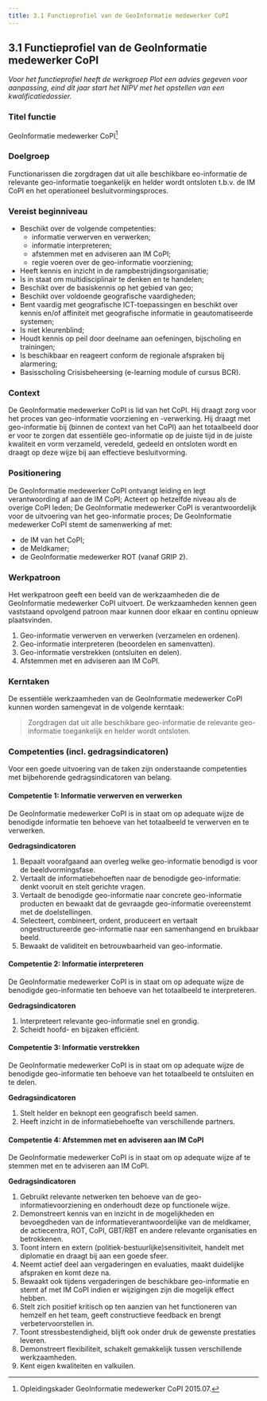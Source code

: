```yaml
---
title: 3.1 Functieprofiel van de GeoInformatie medewerker CoPI
---
```


## 3.1 Functieprofiel van de GeoInformatie medewerker CoPI

_Voor het functieprofiel heeft de werkgroep Plot een advies gegeven voor aanpassing, eind dit jaar start het NIPV met het opstellen van een kwalificatiedossier._

### Titel functie

GeoInformatie medewerker CoPI[^6]

### Doelgroep

Functionarissen die zorgdragen dat uit alle beschikbare eo-informatie de relevante geo-informatie toegankelijk en helder wordt ontsloten t.b.v. de IM CoPI en het operationeel besluitvormingsproces.

### Vereist beginniveau

- Beschikt over de volgende competenties:
  - informatie verwerven en verwerken;
  - informatie interpreteren;
  - afstemmen met en adviseren aan IM CoPI;
  - regie voeren over de geo-informatie voorziening;
- Heeft kennis en inzicht in de rampbestrijdingsorganisatie;
- Is in staat om multidisciplinair te denken en te handelen;
- Beschikt over de basiskennis op het gebied van geo;
- Beschikt over voldoende geografische vaardigheden;
- Bent vaardig met geografische ICT-toepassingen en beschikt over kennis en/of affiniteit met geografische informatie in geautomatiseerde systemen;
- Is niet kleurenblind;
- Houdt kennis op peil door deelname aan oefeningen, bijscholing en trainingen;
- Is beschikbaar en reageert conform de regionale afspraken bij alarmering;
- Basisscholing Crisisbeheersing (e-learning module of cursus BCR).

### Context

De GeoInformatie medewerker CoPI is lid van het CoPI. Hij draagt zorg voor het proces van geo-informatie voorziening en -verwerking. Hij draagt met geo-informatie bij (binnen de context van het CoPI) aan het totaalbeeld door er voor te zorgen dat essentiële geo-informatie op de juiste tijd in de juiste kwaliteit en vorm verzameld, veredeld, gedeeld en ontsloten wordt en draagt op deze wijze bij aan effectieve besluitvorming.

### Positionering

De GeoInformatie medewerker CoPI ontvangt leiding en legt verantwoording af aan de IM CoPI; Acteert op hetzelfde niveau als de overige CoPI leden; De GeoInformatie medewerker CoPI is verantwoordelijk voor de uitvoering van het geo-informatie proces; De GeoInformatie medewerker CoPI stemt de samenwerking af met:

- de IM van het CoPI;
- de Meldkamer;
- de GeoInformatie medewerker ROT (vanaf GRIP 2).

### Werkpatroon

Het werkpatroon geeft een beeld van de werkzaamheden die de GeoInformatie medewerker CoPI uitvoert. De werkzaamheden kennen geen vaststaand opvolgend patroon maar kunnen door elkaar en continu opnieuw plaatsvinden.
1. Geo-informatie verwerven en verwerken (verzamelen en ordenen).
2. Geo-informatie interpreteren (beoordelen en samenvatten).
3. Geo-informatie verstrekken (ontsluiten en delen).
4. Afstemmen met en adviseren aan IM CoPI.

### Kerntaken

De essentiële werkzaamheden van de GeoInformatie medewerker CoPI kunnen worden samengevat in de volgende kerntaak:
> Zorgdragen dat uit alle beschikbare geo-informatie de relevante geo-informatie toegankelijk en helder wordt ontsloten.

### Competenties (incl. gedragsindicatoren)

Voor een goede uitvoering van de taken zijn onderstaande competenties met
bijbehorende gedragsindicatoren van belang.

#### Competentie 1: Informatie verwerven en verwerken

De GeoInformatie medewerker CoPI is in staat om op adequate wijze de benodigde
informatie ten behoeve van het totaalbeeld te verwerven en te verwerken.

**Gedragsindicatoren**

1. Bepaalt voorafgaand aan overleg welke geo-informatie benodigd is voor de beeldvormingsfase.
2. Vertaalt de informatiebehoeften naar de benodigde geo-informatie: denkt vooruit en stelt gerichte vragen.
3. Vertaalt de benodigde geo-informatie naar concrete geo-informatie producten en bewaakt dat de gevraagde geo-informatie overeenstemt met de doelstellingen.
4. Selecteert, combineert, ordent, produceert en vertaalt  ongestructureerde geo-informatie naar een samenhangend en bruikbaar beeld.
5. Bewaakt de validiteit en betrouwbaarheid van geo-informatie.

#### Competentie 2: Informatie interpreteren
De GeoInformatie medewerker CoPI is in staat om op adequate wijze de benodigde
geo-informatie ten behoeve van het totaalbeeld te interpreteren.

**Gedragsindicatoren**
1. Interpreteert relevante geo-informatie snel en grondig.
2. Scheidt hoofd- en bijzaken efficiënt.

#### Competentie 3: Informatie verstrekken

De GeoInformatie medewerker CoPI is in staat om op adequate wijze de benodigde
geo-informatie ten behoeve van het totaalbeeld te ontsluiten en te delen.

**Gedragsindicatoren**

1. Stelt helder en beknopt een geografisch beeld samen.
2. Heeft inzicht in de informatiebehoefte van verschillende partners.

#### Competentie 4: Afstemmen met en adviseren aan IM CoPI

De GeoInformatie medewerker CoPI is in staat om op adequate wijze af te stemmen met
en te adviseren aan IM CoPI.

**Gedragsindicatoren**

1. Gebruikt relevante netwerken ten behoeve van de geo-informatievoorziening en onderhoudt deze op functionele wijze.
2. Demonstreert kennis van en inzicht in de mogelijkheden en bevoegdheden van de informatieverantwoordelijke van de meldkamer, de actiecentra, ROT, CoPI, GBT/RBT en andere relevante organisaties en betrokkenen.
3. Toont intern en extern (politiek-bestuurlijke)sensitiviteit, handelt met diplomatie en draagt bij aan een goede sfeer.
4. Neemt actief deel aan vergaderingen en evaluaties, maakt duidelijke afspraken en komt deze na.
5. Bewaakt ook tijdens vergaderingen de beschikbare geo-informatie en stemt af met IM CoPI indien er wijzigingen zijn die mogelijk effect hebben.
6. Stelt zich positief kritisch op ten aanzien van het functioneren van hemzelf en het team, geeft constructieve feedback en brengt verbetervoorstellen in.
7. Toont stressbestendigheid, blijft ook onder druk de gewenste prestaties leveren.
8. Demonstreert flexibiliteit, schakelt gemakkelijk tussen verschillende werkzaamheden.
9. Kent eigen kwaliteiten en valkuilen.

[^6]: Opleidingskader GeoInformatie medewerker CoPI 2015.07.
